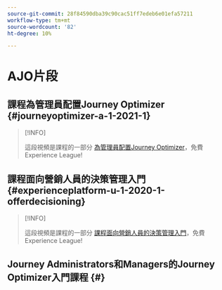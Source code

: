```yaml
---
source-git-commit: 28f84590dba39c90cac51ff7edeb6e01efa57211
workflow-type: tm+mt
source-wordcount: '82'
ht-degree: 10%

---
```

# AJO片段

## 課程為管理員配置Journey Optimizer {#journeyoptimizer-a-1-2021-1}

>[!INFO]
>
> 這段視頻是課程的一部分 [為管理員配置Journey Optimizer](https://experienceleague.adobe.com/docs/courses/using/journeyoptimizer-a-1-2021-1.html)，免費Experience League!

## 課程面向營銷人員的決策管理入門 {#experienceplatform-u-1-2020-1-offerdecisioning}

>[!INFO]
>
> 這段視頻是課程的一部分 [課程面向營銷人員的決策管理入門](https://experienceleague.adobe.com/docs/courses/using/experienceplatform-u-1-2020-1-offerdecisioning.html?lang=zh-Hant)，免費Experience League!

## Journey Administrators和Managers的Journey Optimizer入門課程 {#}
